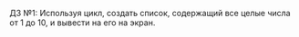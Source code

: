 ДЗ №1: Используя цикл, создать список, содержащий все целые числа от 1 до 10, и вывести на его на экран. 
